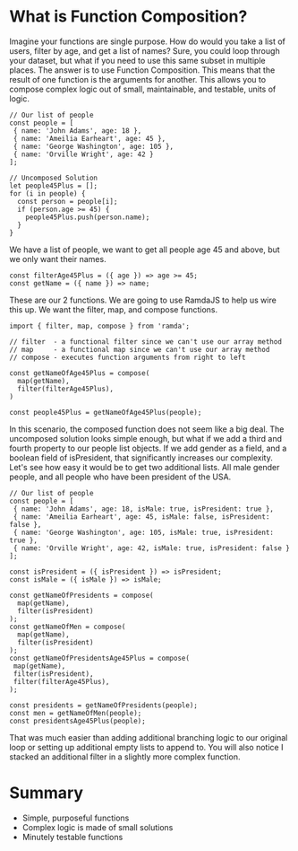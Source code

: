 # What is Function Composition?
Imagine your functions are single purpose. How do would you take a list of users, filter by age, and get a list of names?
Sure, you could loop through your dataset, but what if you need to use this same subset in multiple places. The answer is to use Function Composition.
This means that the result of one function is the arguments for another. This allows you to compose complex logic out of small, maintainable,
and testable, units of logic.

```
// Our list of people
const people = [
 { name: 'John Adams', age: 18 },
 { name: 'Ameilia Earheart', age: 45 },
 { name: 'George Washington', age: 105 },
 { name: 'Orville Wright', age: 42 }
];

// Uncomposed Solution
let people45Plus = [];
for (i in people) {
  const person = people[i];
  if (person.age >= 45) {
    people45Plus.push(person.name);
  }
}
```

We have a list of people, we want to get all people age 45 and above, but we only want their names.
```
const filterAge45Plus = ({ age }) => age >= 45;
const getName = ({ name }) => name;
```

These are our 2 functions. We are going to use RamdaJS to help us wire this up. We want the filter, map, and compose functions.
```
import { filter, map, compose } from 'ramda';

// filter  - a functional filter since we can't use our array method
// map     - a functional map since we can't use our array method
// compose - executes function arguments from right to left

const getNameOfAge45Plus = compose(
  map(getName),
  filter(filterAge45Plus),
)

const people45Plus = getNameOfAge45Plus(people);
```

In this scenario, the composed function does not seem like a big deal. The uncomposed solution looks simple enough,
but what if we add a third and fourth property to our people list objects. If we add gender as a field, and a boolean field of isPresident,
that significantly increases our complexity. Let's see how easy it would be to get two additional lists. All male gender people, and
all people who have been president of the USA.

```
// Our list of people
const people = [
 { name: 'John Adams', age: 18, isMale: true, isPresident: true },
 { name: 'Ameilia Earheart', age: 45, isMale: false, isPresident: false },
 { name: 'George Washington', age: 105, isMale: true, isPresident: true },
 { name: 'Orville Wright', age: 42, isMale: true, isPresident: false }
];

const isPresident = ({ isPresident }) => isPresident;
const isMale = ({ isMale }) => isMale;

const getNameOfPresidents = compose(
  map(getName),
  filter(isPresident)
);
const getNameOfMen = compose(
  map(getName),
  filter(isPresident)
);
const getNameOfPresidentsAge45Plus = compose(
 map(getName),
 filter(isPresident),
 filter(filterAge45Plus),
);

const presidents = getNameOfPresidents(people);
const men = getNameOfMen(people);
const presidentsAge45Plus(people);
```

That was much easier than adding additional branching logic to our original loop or setting up additional empty lists to append to. You will also notice I stacked an additional filter in a slightly more complex function.

# Summary

+ Simple, purposeful functions
+ Complex logic is made of small solutions
+ Minutely testable functions
